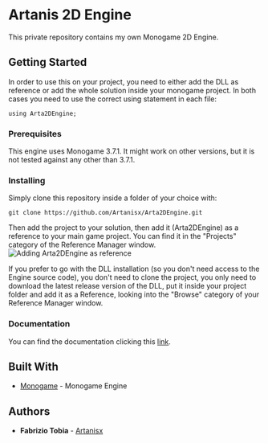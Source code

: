 # Artanis 2D Engine

This private repository contains my own Monogame 2D Engine.

## Getting Started

In order to use this on your project, you need to either add the DLL as reference or add the whole solution inside your monogame project. In both cases you need to use the correct using statement in each file:
```
using Arta2DEngine;
```

### Prerequisites

This engine uses Monogame 3.7.1. It might work on other versions, but it is not tested against any other than 3.7.1.

### Installing

Simply clone this repository inside a folder of your choice with:

```
git clone https://github.com/Artanisx/Arta2DEngine.git
```

Then add the project to your solution, then add it (Arta2DEngine) as a reference to your main game project. You can find it in the "Projects" category of the Reference Manager window.
![Adding Arta2DEngine as reference](http://puu.sh/F1tbT/1982549470.png)

If you prefer to go with the DLL installation (so you don't need access to the Engine source code), you don't need to clone the project, you only need to download the latest release version of the DLL, put it inside your project folder and add it as a Reference, looking into the "Browse" category of your Reference Manager window.

### Documentation

You can find the documentation clicking this [link](../Documentation/userguide.md).

## Built With

* [Monogame](https://www.monogame.net/) - Monogame Engine

## Authors

* **Fabrizio  Tobia** - [Artanisx](https://github.com/Artanisx/)